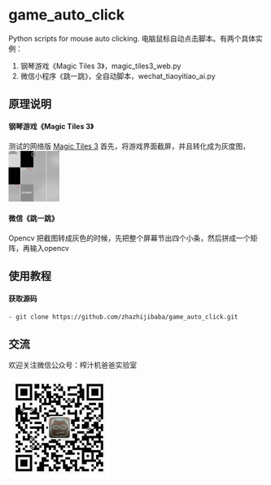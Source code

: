 # game_auto_click
Python scripts for mouse auto clicking. 
电脑鼠标自动点击脚本。有两个具体实例：
1. 钢琴游戏《Magic Tiles 3》，magic_tiles3_web.py
2. 微信小程序《跳一跳》，全自动脚本，wechat_tiaoyitiao_ai.py

## 原理说明 

#### 钢琴游戏《Magic Tiles 3》
测试的网络版 [Magic Tiles 3](http://www.bestgames.com/Magic-Tiles-3)
首先，将游戏界面截屏，并且转化成为灰度图，
<img src="./resource/magic_tiles_code.png" width="100" height="100">

#### 微信《跳一跳》
Opencv 把截图转成灰色的时候，先把整个屏幕节出四个小条，然后拼成一个矩阵，再输入opencv

## 使用教程

#### 获取源码

```
- git clone https://github.com/zhazhijibaba/game_auto_click.git

```

## 交流
欢迎关注微信公众号：榨汁机爸爸实验室

![](./resource/zhazhijibaba.jpeg)


